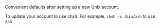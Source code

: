 Convenient defaults after setting up a new Unix account.

To update your account to use chsh.  For example, `chsh -s /bin/zsh` to use zsh
